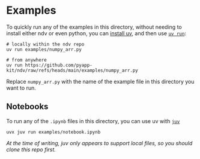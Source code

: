 # Examples

To quickly run any of the examples in this directory, without needing to install
either ndv or even python, you can [install
uv](https://docs.astral.sh/uv/getting-started/installation/), and then use [`uv
run`](https://docs.astral.sh/uv/guides/scripts/):

```shell
# locally within the ndv repo
uv run examples/numpy_arr.py

# from anywhere
uv run https://github.com/pyapp-kit/ndv/raw/refs/heads/main/examples/numpy_arr.py
```

Replace `numpy_arr.py` with the name of the example file in this directory you
want to run.

## Notebooks

To run any of the `.ipynb` files in this directory, you can use uv with
[`juv`](https://github.com/manzt/juv)

```shell
uvx juv run examples/notebook.ipynb
```

*At the time of writing, juv only appears to support local files, so you should
clone this repo first.*
